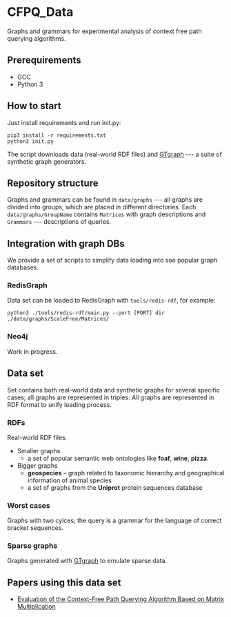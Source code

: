 # CFPQ_Data

Graphs and grammars for experimental analysis of context free path querying algorithms.

## Prerequirements
* GCC
* Python 3

## How to start

Just install requirements and run init.py: 

```
pip3 install -r requirements.txt
python3 init.py
```

The script downloads data (real-world RDF files) and [GTgraph](http://www.cse.psu.edu/~kxm85/software/GTgraph/) --- a suite of synthetic graph generators.

## Repository structure

Graphs and grammars can be found in  ```data/graphs``` --- all graphs are divided into groups, which are placed in different directories. Each ```data/graphs/GroupName``` contains ```Matrices``` with graph descriptions and ```Grammars``` --- descriptions of queries. 

## Integration with graph DBs

We provide a set of scripts to simplify data loading into soe popular graph databases.

### RedisGraph

Data set can be loaded to RedisGraph with ```tools/redis-rdf```, for example:
```
python3 ./tools/redis-rdf/main.py --port [PORT] dir ./data/graphs/ScaleFree/Matrices/
```

### Neo4j

Work in progress.

## Data set

Set contains both real-world data and synthetic graphs for several specific cases; all graphs are represented in triples.
All graphs are represented in RDF format to unify loading process.

### RDFs

Real-world RDF files:

- Smaller graphs
  - a set of popular semantic web ontologies like **foaf**, **wine**, **pizza**.
- Bigger graphs
  - **geospecies** – graph related to taxonomic hierarchy and geographical information of animal species
  - a set of graphs from the **Uniprot** protein sequences database

### Worst cases

Graphs with two cylces; the query is a grammar for the language of correct bracket sequences.

### Sparse graphs 

Graphs generated with [GTgraph](http://www.cse.psu.edu/~kxm85/software/GTgraph/) to emulate sparse data.

## Papers using this data set

- [Evaluation of the Context-Free Path Querying Algorithm Based on Matrix Multiplication](https://dl.acm.org/citation.cfm?id=3328503)
